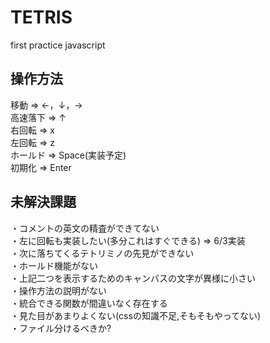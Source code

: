 # TETRIS
first practice javascript

<h2>操作方法</h2>
移動 => ←，↓，→
<br>
高速落下 => ↑
<br>
右回転 => x
<br>
左回転 => z
<br>
ホールド => Space(実装予定)
<br>
初期化 => Enter

<h2>未解決課題</h2>
・コメントの英文の精査ができてない<br>
・左に回転も実装したい(多分これはすぐできる) => 6/3実装<br>
・次に落ちてくるテトリミノの先見ができない<br>
・ホールド機能がない<br>
・上記二つを表示するためのキャンバスの文字が異様に小さい<br>
・操作方法の説明がない<br>
・統合できる関数が間違いなく存在する<br>
・見た目があまりよくない(cssの知識不足,そもそもやってない)<br>
・ファイル分けるべきか?<br>